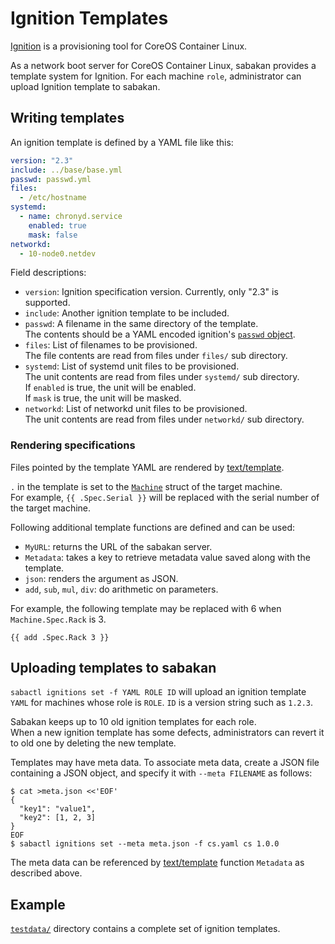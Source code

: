 Ignition Templates
==================

[Ignition][] is a provisioning tool for CoreOS Container Linux.

As a network boot server for CoreOS Container Linux, sabakan provides a template
system for Ignition.  For each machine `role`, administrator can upload Ignition
template to sabakan.

Writing templates
-----------------

An ignition template is defined by a YAML file like this:

```yaml
version: "2.3"
include: ../base/base.yml
passwd: passwd.yml
files:
  - /etc/hostname
systemd:
  - name: chronyd.service
    enabled: true
    mask: false
networkd:
  - 10-node0.netdev
```

Field descriptions:

* `version`: Ignition specification version.  Currently, only "2.3" is supported.
* `include`: Another ignition template to be included.
* `passwd`: A filename in the same directory of the template.  
    The contents should be a YAML encoded ignition's [`passwd` object](https://coreos.com/ignition/docs/latest/configuration-v2_3.html).
* `files`: List of filenames to be provisioned.  
    The file contents are read from files under `files/` sub directory.
* `systemd`: List of systemd unit files to be provisioned.  
    The unit contents are read from files under `systemd/` sub directory.  
    If `enabled` is true, the unit will be enabled.  
    If `mask` is true, the unit will be masked.
* `networkd`: List of networkd unit files to be provisioned.  
    The unit contents are read from files under `networkd/` sub directory.

### Rendering specifications

Files pointed by the template YAML are rendered by [text/template][].

`.` in the template is set to the [`Machine`](machine.md#machine-struct) struct of the target machine.  
For example, `{{ .Spec.Serial }}` will be replaced with the serial number of the target machine.

Following additional template functions are defined and can be used:

* `MyURL`: returns the URL of the sabakan server.
* `Metadata`: takes a key to retrieve metadata value saved along with the template.
* `json`: renders the argument as JSON.
* `add`, `sub`, `mul`, `div`: do arithmetic on parameters.

For example, the following template may be replaced with 6 when `Machine.Spec.Rack` is 3.

```
{{ add .Spec.Rack 3 }}
```

Uploading templates to sabakan
------------------------------

`sabactl ignitions set -f YAML ROLE ID` will upload an ignition template `YAML` for
machines whose role is `ROLE`.  `ID` is a version string such as `1.2.3`.

Sabakan keeps up to 10 old ignition templates for each role.  
When a new ignition template has some defects, administrators can revert it to old one
by deleting the new template.

Templates may have meta data.  To associate meta data, create a JSON file
containing a JSON object, and specify it with `--meta FILENAME` as follows:

```console
$ cat >meta.json <<'EOF'
{
  "key1": "value1",
  "key2": [1, 2, 3]
}
EOF
$ sabactl ignitions set --meta meta.json -f cs.yaml cs 1.0.0
```

The meta data can be referenced by [text/template][] function `Metadata` as described above.

Example
-------

[`testdata/`](../testdata) directory contains a complete set of ignition templates.

[Ignition]: https://coreos.com/ignition/docs/latest/
[text/template]: https://golang.org/pkg/text/template/
